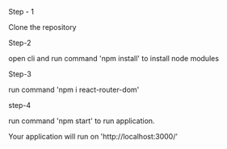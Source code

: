 Step - 1

Clone the repository

Step-2

open cli and run command 'npm install' to install node modules

Step-3

run command 'npm i react-router-dom'

step-4

run command 'npm start' to run application.

Your application will run on 'http://localhost:3000/'